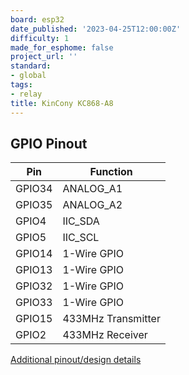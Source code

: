 ```yaml
---
board: esp32
date_published: '2023-04-25T12:00:00Z'
difficulty: 1
made_for_esphome: false
project_url: ''
standard:
- global
tags:
- relay
title: KinCony KC868-A8
---
```


## GPIO Pinout

| Pin    | Function            |
| ------ | ------------------- |
| GPIO34 | ANALOG_A1           |
| GPIO35 | ANALOG_A2           |
| GPIO4  | IIC_SDA             |
| GPIO5  | IIC_SCL             |
| GPIO14 | 1-Wire GPIO         |
| GPIO13 | 1-Wire GPIO         |
| GPIO32 | 1-Wire GPIO         |
| GPIO33 | 1-Wire GPIO         |
| GPIO15 | 433MHz Transmitter  |
| GPIO2  | 433MHz Receiver     |
[Additional pinout/design details](https://www.kincony.com/arduino-esp32-8-channel-relay-module-kc868-a8.html)